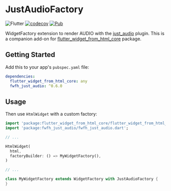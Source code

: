 # JustAudioFactory

![Flutter](https://github.com/daohoangson/flutter_widget_from_html/workflows/Flutter/badge.svg)
[![codecov](https://codecov.io/gh/daohoangson/flutter_widget_from_html/branch/master/graph/badge.svg)](https://codecov.io/gh/daohoangson/flutter_widget_from_html)
[![Pub](https://img.shields.io/pub/v/fwfh_just_audio.svg)](https://pub.dev/packages/fwfh_just_audio)

WidgetFactory extension to render AUDIO with the [just_audio](https://pub.dev/packages/just_audio) plugin.
This is a companion add-on for [flutter_widget_from_html_core](https://pub.dev/packages/flutter_widget_from_html_core) package.

## Getting Started

Add this to your app's `pubspec.yaml` file:

```yaml
dependencies:
  flutter_widget_from_html_core: any
  fwfh_just_audio: ^0.6.0
```

## Usage

Then use `HtmlWidget` with a custom factory:

```dart
import 'package:flutter_widget_from_html_core/flutter_widget_from_html_core.dart';
import 'package:fwfh_just_audio/fwfh_just_audio.dart';

// ...

HtmlWidget(
  html,
  factoryBuilder: () => MyWidgetFactory(),
)

// ...

class MyWidgetFactory extends WidgetFactory with JustAudioFactory {
}
```
